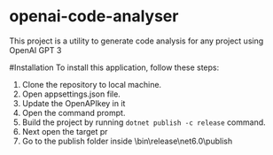 # openai-code-analyser
This project is a utility to generate code analysis for any project using OpenAI GPT 3

#Installation
To install this application, follow these steps:

1. Clone the repository to local machine.
2. Open appsettings.json file.
3. Update the OpenAPIkey in it
2. Open the command prompt.
3. Build the project by running `dotnet publish -c release` command.
4. Next open the target pr 
5. Go to the publish folder inside \bin\release\net6.0\publish
